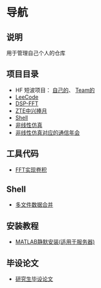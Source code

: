 # 导航
## 说明
用于管理自己个人的仓库

## 项目目录
- HF 短波项目：
	[自己的](https://github.com/niyilu45/MyGitGuide/blob/master/GuideTreeNode/HFReadme.md)、
	[Team的](https://github.com/SEU-HF-TEAM/HFProjectsStart/blob/master/Readme.md)
- [LeeCode](https://github.com/niyilu45/LeeCode)
- [DSP-FFT](https://github.com/niyilu45/DSP-BaseCode-FFT)
- [ZTE中兴捧月](https://github.com/niyilu45/ZTE)
- [Shell](https://github.com/niyilu45/zdsShellTool)
- [非线性仿真](https://github.com/niyilu45/projects-Nonlinearities)
- [非线性仿真对应的通信年会](https://github.com/niyilu45/NonLinearityAnnualCommunicationMeeting)

## 工具代码
- [FFT实现卷积](https://github.com/niyilu45/ConvCprogram)
## Shell
- [多文件数据合并](https://github.com/niyilu45/ShellReulstMerge)

## 安装教程
- [MATLAB静默安装(适用于服务器)](https://github.com/niyilu45/MATLAB_Slient_Install)

## 毕设论文
- [研究生毕设论文](https://github.com/niyilu45/MasterPaperZhudesen)
